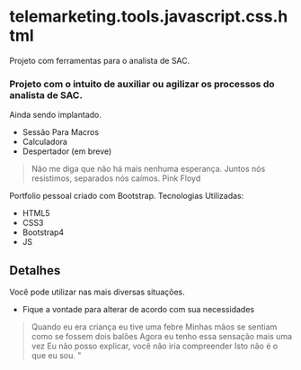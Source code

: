 # telemarketing.tools.javascript.css.html
Projeto com ferramentas para o analista de SAC.  


### Projeto com o intuito de auxiliar ou agilizar os processos do analista de SAC. 
Ainda sendo implantado.
- Sessão Para Macros
- Calculadora
- Despertador (em breve)

> Não me diga que não há mais nenhuma esperança. 
Juntos nós resistimos, separados nós caímos. 
Pink Floyd


Portfolio pessoal criado com Bootstrap.
Tecnologias Utilizadas:

  - HTML5
  - CSS3
  - Bootstrap4
  - JS

## Detalhes
Você pode utilizar nas mais diversas situações.
  - Fique a vontade para alterar de acordo com sua necessidades





> Quando eu era criança eu tive uma febre
Minhas mãos se sentiam como se fossem dois balões
Agora eu tenho essa sensação mais uma vez
Eu não posso explicar, você não iria compreender
Isto não é o que eu sou. "
